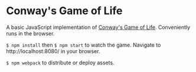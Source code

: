 # Conway's Game of Life
A basic JavaScript implementation of [Conway's Game of Life](https://en.wikipedia.org/wiki/Conway%27s_Game_of_Life). Conveniently runs in the browser.

```$ npm install``` then ```$ npm start``` to watch the game. Navigate to http://localhost:8080/ in your browser.

```$ npm webpack``` to distribute or deploy assets.